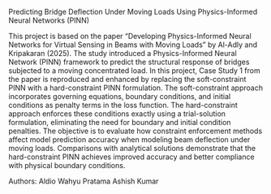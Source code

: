 Predicting Bridge Deflection Under Moving Loads Using Physics-Informed Neural Networks (PINN)

This project is based on the paper “Developing Physics-Informed Neural Networks for Virtual Sensing in Beams with Moving Loads” by Al-Adly and Kripakaran (2025). The study introduced a Physics-Informed Neural Network (PINN) framework to predict the structural response of bridges subjected to a moving concentrated load. In this project, Case Study 1 from the paper is reproduced and enhanced by replacing the soft-constraint PINN with a hard-constraint PINN formulation. The soft-constraint approach incorporates governing equations, boundary conditions, and initial conditions as penalty terms in the loss function. The hard-constraint approach enforces these conditions exactly using a trial-solution formulation, eliminating the need for boundary and initial condition penalties. The objective is to evaluate how constraint enforcement methods affect model prediction accuracy when modeling beam deflection under moving loads. Comparisons with analytical solutions demonstrate that the hard-constraint PINN achieves improved accuracy and better compliance with physical boundary conditions.

Authors:
Aldio Wahyu Pratama
Ashish Kumar
